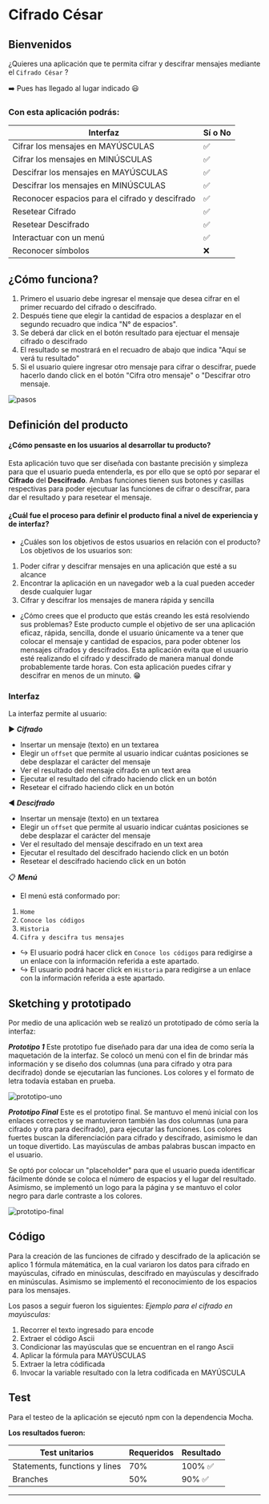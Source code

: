 # Cifrado César

## Bienvenidos
¿Quieres una aplicación que te permita cifrar y descifrar mensajes mediante el `Cifrado César` ?

➡️ Pues has llegado al lugar indicado 😃

### Con esta aplicación podrás:

| Interfaz | Sí o No |
|--------------------------|----------------|
| Cifrar los mensajes en MAYÚSCULAS | ✅
| Cifrar los mensajes en MINÚSCULAS | ✅
| Descifrar los mensajes en MAYÚSCULAS | ✅
| Descifrar los mensajes en MINÚSCULAS | ✅
| Reconocer espacios para el cifrado y descifrado | ✅
| Resetear Cifrado | ✅
| Resetear Descifrado | ✅
| Interactuar con un menú | ✅
| Reconocer símbolos |❌

## ¿Cómo funciona?
1. Primero el usuario debe ingresar el mensaje que desea cifrar en el primer recuardo del cifrado o descifrado.
2. Después tiene que elegir la cantidad de espacios a desplazar en el segundo recuadro que indica "N° de espacios".
3. Se deberá dar click en el botón resultado para ejectuar el mensaje cifrado o descifrado
4. El resultado se mostrará en el recuadro de abajo que indica "Aquí se verá tu resultado"
5. Si el usuario quiere ingresar otro mensaje para cifrar o descifrar, puede hacerlo dando click en el botón "Cifra otro mensaje" o "Descifrar otro mensaje. 

![pasos](https://crisescobar.files.wordpress.com/2018/06/pasos.png)


## Definición del producto

#### ¿Cómo pensaste en los usuarios al desarrollar tu producto?
Esta aplicación tuvo que ser diseñada con bastante precisión y simpleza para que el usuario pueda entenderla, es por ello que se optó por separar el **Cifrado** del **Descifrado**. 
Ambas funciones tienen sus botones y casillas respectivas para poder ejecutuar las funciones de cifrar o descifrar, para dar el resultado y para resetear el mensaje.

#### ¿Cuál fue el proceso para definir el producto final a nivel de experiencia y de interfaz?

* ¿Cuáles son los objetivos de estos usuarios en relación con el producto?
Los objetivos de los usuarios son:
1) Poder cifrar y descifrar mensajes en una aplicación que esté a su alcance
2) Encontrar la aplicación en un navegador web a la cual pueden acceder desde cualquier lugar
3) Cifrar y descifrar los mensajes de manera rápida y sencilla 

* ¿Cómo crees que el producto que estás creando les está resolviendo sus problemas?
Este producto cumple el objetivo de ser una aplicación eficaz, rápida, sencilla, donde el usuario únicamente va a tener que colocar el mensaje y cantidad de espacios, para poder obtener los mensajes cifrados y descifrados.
Esta aplicación evita que el usuario esté realizando el cifrado y descifrado de manera manual donde probablemente tarde horas. Con esta aplicación puedes cifrar y descifrar en menos de un minuto. 😁

### Interfaz

La interfaz permite al usuario:

▶️ ***Cifrado***
* Insertar un mensaje (texto) en un textarea
* Elegir un `offset` que permite al usuario indicar cuántas posiciones se debe desplazar el carácter del mensaje
* Ver el resultado del mensaje cifrado en un text area
* Ejecutar el resultado del cifrado haciendo click en un botón
* Resetear el cifrado haciendo click en un botón

◀️ ***Descifrado***
* Insertar un mensaje (texto) en un textarea
* Elegir un `offset` que permite al usuario indicar cuántas posiciones se debe desplazar el carácter del mensaje
* Ver el resultado del mensaje descifrado en un text area
* Ejecutar el resultado del descifrado haciendo click en un botón
* Resetear el descifrado haciendo click en un botón

📋 ***Menú***
* El menú está conformado por:
1. `Home`
2. `Conoce los códigos`
3. `Historia`
4. `Cifra y descifra tus mensajes`

* ↪️ El usuario podrá hacer click en `Conoce los códigos` para redigirse a un enlace con la información referida a este apartado.
* ↪️ El usuario podrá hacer click en `Historia` para redigirse a un enlace con la información referida a este apartado.

## Sketching y prototipado
Por medio de una aplicación web se realizó un prototipado de cómo sería la interfaz:

***Prototipo 1***
Este prototipo fue diseñado para dar una idea de como sería la maquetación de la interfaz. Se colocó un menú con el fin de brindar más información y se diseño dos columnas (una para cifrado y otra para decifrado) donde se ejecutarían las funciones. Los colores y el formato de letra todavía estaban en prueba. 

![prototipo-uno](https://crisescobar.files.wordpress.com/2018/06/prot-1.png)



***Prototipo Final***
Este es el prototipo final. Se mantuvo el menú inicial con los enlaces correctos y se mantuvieron también las dos columnas (una para cifrado y otra para decifrado), para ejecutar las funciones. Los colores fuertes buscan la diferenciación para cifrado y descifrado, asimismo le dan un toque divertido. Las mayúsculas de ambas palabras buscan impacto en el usuario. 

Se optó por colocar un "placeholder" para que el usuario pueda identificar fácilmente dónde se coloca el número de espacios y el lugar del resultado. Asimismo, se implementó un logo para la página y se mantuvo el color negro para darle contraste a los colores.

![prototipo-final](https://crisescobar.files.wordpress.com/2018/06/interfaz-final.png)



## Código
Para la creación de las funciones de cifrado y descifrado de la aplicación se aplico 1 fórmula mátemática, en la cual variaron los datos para cifrado en mayúsculas, cifrado en minúsculas, descifrado en mayúsculas y descifrado en minúsculas. Asimismo se implementó el reconocimiento de los espacios para los mensajes.

Los pasos a seguir fueron los siguientes:
*Ejemplo para el cifrado en mayúsculas:* 

1) Recorrer el texto ingresado para encode
2) Extraer el código Ascii 
3) Condicionar las mayúsculas que se encuentran en el rango Ascii
4) Aplicar la fórmula para MAYÚSCULAS
5) Extraer la letra códificada
6) Invocar la variable resultado con la letra codificada en MAYÚSCULA


## Test
Para el testeo de la aplicación se ejecutó npm con la dependencia Mocha. 

**Los resultados fueron:**

| Test unitarios | Requeridos |Resultado  |
|--------------------------|----------------|-------|
| Statements, functions y lines | 70% | 100% ✅
| Branches | 50% |90% ✅

***
